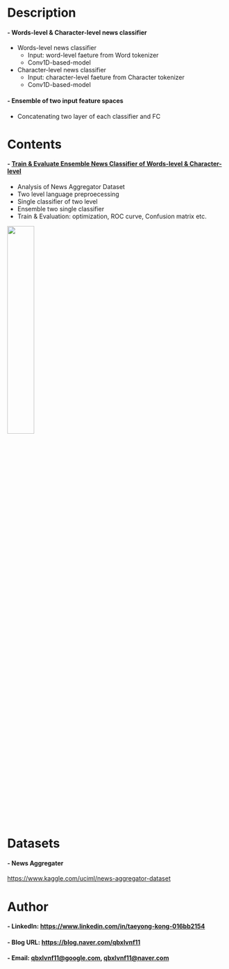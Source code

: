 Description
=============

#### - Words-level & Character-level news classifier
  - Words-level news classifier
    - Input: word-level faeture from Word tokenizer
    - Conv1D-based-model
  - Character-level news classifier
    - Input: character-level faeture from Character tokenizer
    - Conv1D-based-model
    
#### - Ensemble of two input feature spaces
  - Concatenating two layer of each classifier and FC

Contents
=============

#### - [Train & Evaluate Ensemble News Classifier of Words-level & Character-level](https://github.com/qbxlvnf11/ensemble-word-level-character-level-news-classifier/blob/master/Ensemble-word-character-news-classifier.ipynb)
  - Analysis of News Aggregator Dataset
  - Two level language preproecessing 
  - Single classifier of two level
  - Ensemble two single classifier
  - Train & Evaluation: optimization, ROC curve, Confusion matrix etc.

<img src="https://user-images.githubusercontent.com/52263269/224953850-93f64d16-0d93-4bae-a750-c0beee15f240.png" width="35%"></img>

Datasets
=============

#### - News Aggregater

https://www.kaggle.com/uciml/news-aggregator-dataset


Author
=============

#### - LinkedIn: https://www.linkedin.com/in/taeyong-kong-016bb2154

#### - Blog URL: https://blog.naver.com/qbxlvnf11

#### - Email: qbxlvnf11@google.com, qbxlvnf11@naver.com
